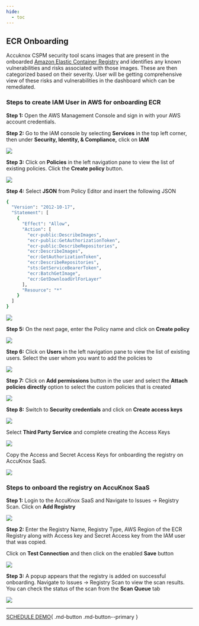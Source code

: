 ```yaml
---
hide:
  - toc
---
```


## ECR Onboarding

Accuknox CSPM security tool scans images that are present in the onboarded [Amazon Elastic Container Registry](https://aws.amazon.com/ecr/) and identifies any known vulnerabilities and risks associated with those images. These are then categorized based on their severity. User will be getting comprehensive view of these risks and vulnerabilities in the dashboard which can be remediated. 

### **Steps to create IAM User in AWS for onboarding ECR**

**Step 1:** Open the AWS Management Console and sign in with your AWS account credentials.

**Step 2:** Go to the IAM console by selecting **Services** in the top left corner, then under **Security, Identity, & Compliance,** click on **IAM**

![](images/ecr/ecr-0.png)

**Step 3:** Click on **Policies** in the left navigation pane to view the list of existing policies. Click the **Create policy** button.

![](images/ecr/ecr-1.png)

**Step 4:** Select **JSON** from Policy Editor and insert the following JSON

```sh
{
  "Version": "2012-10-17",
  "Statement": [
    {
      "Effect": "Allow",
      "Action": [
        "ecr-public:DescribeImages",
        "ecr-public:GetAuthorizationToken",
        "ecr-public:DescribeRepositories",
        "ecr:DescribeImages",
        "ecr:GetAuthorizationToken",
        "ecr:DescribeRepositories",
        "sts:GetServiceBearerToken",
        "ecr:BatchGetImage",
        "ecr:GetDownloadUrlForLayer"
      ],
      "Resource": "*"
    }
  ]
}
```

![](images/ecr/ecr-3.png)

**Step 5:** On the next page, enter the Policy name and click on **Create policy**

![](images/ecr/ecr-5.png)

**Step 6:** Click on **Users** in the left navigation pane to view the list of existing users. Select the user whom you want to add the policies to

![](images/ecr/ecr-7.png)

**Step 7:** Click on **Add permissions** button in the user and select the **Attach policies directly** option to select the custom policies that is created

![](images/ecr/ecr-8.png)

**Step 8:** Switch to **Security credentials** and click on **Create access keys**

![](images/ecr/ecr-9.png)

Select **Third Party Service** and complete creating the Access Keys

![](images/ecr/ecr-10.png)

Copy the Access and Secret Access Keys for onboarding the registry on AccuKnox SaaS.

![](images/ecr/ecr-14.png)

### **Steps to onboard the registry on AccuKnox SaaS**

**Step 1:** Login to the AccuKnox SaaS and Navigate to Issues → Registry Scan. Click on **Add Registry**

![](images/ecr/ecr-11.png)

**Step 2:** Enter the Registry Name, Registry Type, AWS Region of the ECR Registry along with Access key and Secret Access key from the IAM user that was copied.

Click on **Test Connection** and then click on the enabled **Save** button

![](images/ecr/ecr-12.png)

**Step 3:** A popup appears that the registry is added on successful onboarding. Navigate to Issues → Registry Scan to view the scan results. You can check the status of the scan from the **Scan Queue** tab

![](images/ecr/ecr-13.png)

- - - 
[SCHEDULE DEMO](https://www.accuknox.com/contact-us){ .md-button .md-button--primary }
